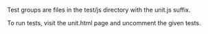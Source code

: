 Test groups are files in the test/js directory with the unit.js suffix. 

To run tests, visit the unit.html page and uncomment the given tests.
